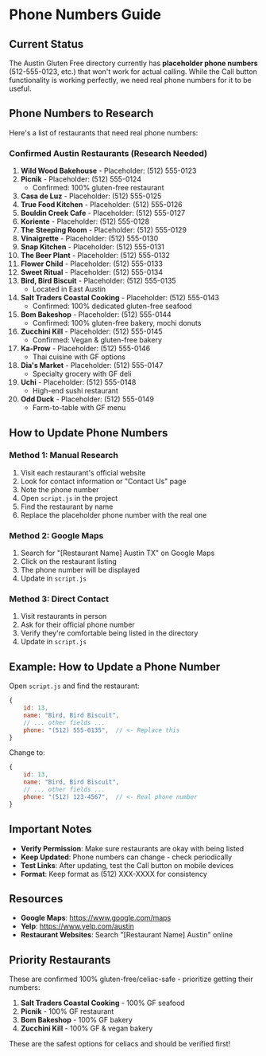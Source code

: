 # Phone Numbers Guide

## Current Status

The Austin Gluten Free directory currently has **placeholder phone numbers** (512-555-0123, etc.) that won't work for actual calling. While the Call button functionality is working perfectly, we need real phone numbers for it to be useful.

## Phone Numbers to Research

Here's a list of restaurants that need real phone numbers:

### Confirmed Austin Restaurants (Research Needed)
1. **Wild Wood Bakehouse** - Placeholder: (512) 555-0123
2. **Picnik** - Placeholder: (512) 555-0124  
   - Confirmed: 100% gluten-free restaurant
3. **Casa de Luz** - Placeholder: (512) 555-0125
4. **True Food Kitchen** - Placeholder: (512) 555-0126
5. **Bouldin Creek Cafe** - Placeholder: (512) 555-0127
6. **Koriente** - Placeholder: (512) 555-0128
7. **The Steeping Room** - Placeholder: (512) 555-0129
8. **Vinaigrette** - Placeholder: (512) 555-0130
9. **Snap Kitchen** - Placeholder: (512) 555-0131
10. **The Beer Plant** - Placeholder: (512) 555-0132
11. **Flower Child** - Placeholder: (512) 555-0133
12. **Sweet Ritual** - Placeholder: (512) 555-0134
13. **Bird, Bird Biscuit** - Placeholder: (512) 555-0135
    - Located in East Austin
14. **Salt Traders Coastal Cooking** - Placeholder: (512) 555-0143
    - Confirmed: 100% dedicated gluten-free seafood
15. **Bom Bakeshop** - Placeholder: (512) 555-0144
    - Confirmed: 100% gluten-free bakery, mochi donuts
16. **Zucchini Kill** - Placeholder: (512) 555-0145
    - Confirmed: Vegan & gluten-free bakery
17. **Ka-Prow** - Placeholder: (512) 555-0146
    - Thai cuisine with GF options
18. **Dia's Market** - Placeholder: (512) 555-0147
    - Specialty grocery with GF deli
19. **Uchi** - Placeholder: (512) 555-0148
    - High-end sushi restaurant
20. **Odd Duck** - Placeholder: (512) 555-0149
    - Farm-to-table with GF menu

## How to Update Phone Numbers

### Method 1: Manual Research
1. Visit each restaurant's official website
2. Look for contact information or "Contact Us" page
3. Note the phone number
4. Open `script.js` in the project
5. Find the restaurant by name
6. Replace the placeholder phone number with the real one

### Method 2: Google Maps
1. Search for "[Restaurant Name] Austin TX" on Google Maps
2. Click on the restaurant listing
3. The phone number will be displayed
4. Update in `script.js`

### Method 3: Direct Contact
1. Visit restaurants in person
2. Ask for their official phone number
3. Verify they're comfortable being listed in the directory
4. Update in `script.js`

## Example: How to Update a Phone Number

Open `script.js` and find the restaurant:

```javascript
{
    id: 13,
    name: "Bird, Bird Biscuit",
    // ... other fields ...
    phone: "(512) 555-0135",  // <- Replace this
}
```

Change to:

```javascript
{
    id: 13,
    name: "Bird, Bird Biscuit",
    // ... other fields ...
    phone: "(512) 123-4567",  // <- Real phone number
}
```

## Important Notes

- **Verify Permission**: Make sure restaurants are okay with being listed
- **Keep Updated**: Phone numbers can change - check periodically
- **Test Links**: After updating, test the Call button on mobile devices
- **Format**: Keep format as (512) XXX-XXXX for consistency

## Resources

- **Google Maps**: https://www.google.com/maps
- **Yelp**: https://www.yelp.com/austin
- **Restaurant Websites**: Search "[Restaurant Name] Austin" online

## Priority Restaurants

These are confirmed 100% gluten-free/celiac-safe - prioritize getting their numbers:

1. **Salt Traders Coastal Cooking** - 100% GF seafood
2. **Picnik** - 100% GF restaurant
3. **Bom Bakeshop** - 100% GF bakery
4. **Zucchini Kill** - 100% GF & vegan bakery

These are the safest options for celiacs and should be verified first!

